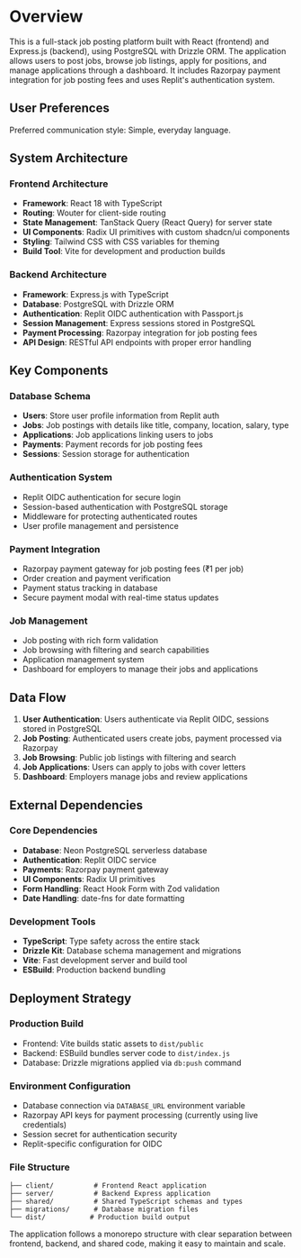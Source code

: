 # Overview

This is a full-stack job posting platform built with React (frontend) and Express.js (backend), using PostgreSQL with Drizzle ORM. The application allows users to post jobs, browse job listings, apply for positions, and manage applications through a dashboard. It includes Razorpay payment integration for job posting fees and uses Replit's authentication system.

## User Preferences

Preferred communication style: Simple, everyday language.

## System Architecture

### Frontend Architecture
- **Framework**: React 18 with TypeScript
- **Routing**: Wouter for client-side routing
- **State Management**: TanStack Query (React Query) for server state
- **UI Components**: Radix UI primitives with custom shadcn/ui components
- **Styling**: Tailwind CSS with CSS variables for theming
- **Build Tool**: Vite for development and production builds

### Backend Architecture
- **Framework**: Express.js with TypeScript
- **Database**: PostgreSQL with Drizzle ORM
- **Authentication**: Replit OIDC authentication with Passport.js
- **Session Management**: Express sessions stored in PostgreSQL
- **Payment Processing**: Razorpay integration for job posting fees
- **API Design**: RESTful API endpoints with proper error handling

## Key Components

### Database Schema
- **Users**: Store user profile information from Replit auth
- **Jobs**: Job postings with details like title, company, location, salary, type
- **Applications**: Job applications linking users to jobs
- **Payments**: Payment records for job posting fees
- **Sessions**: Session storage for authentication

### Authentication System
- Replit OIDC authentication for secure login
- Session-based authentication with PostgreSQL storage
- Middleware for protecting authenticated routes
- User profile management and persistence

### Payment Integration
- Razorpay payment gateway for job posting fees (₹1 per job)
- Order creation and payment verification
- Payment status tracking in database
- Secure payment modal with real-time status updates

### Job Management
- Job posting with rich form validation
- Job browsing with filtering and search capabilities
- Application management system
- Dashboard for employers to manage their jobs and applications

## Data Flow

1. **User Authentication**: Users authenticate via Replit OIDC, sessions stored in PostgreSQL
2. **Job Posting**: Authenticated users create jobs, payment processed via Razorpay
3. **Job Browsing**: Public job listings with filtering and search
4. **Job Applications**: Users can apply to jobs with cover letters
5. **Dashboard**: Employers manage jobs and review applications

## External Dependencies

### Core Dependencies
- **Database**: Neon PostgreSQL serverless database
- **Authentication**: Replit OIDC service
- **Payments**: Razorpay payment gateway
- **UI Components**: Radix UI primitives
- **Form Handling**: React Hook Form with Zod validation
- **Date Handling**: date-fns for date formatting

### Development Tools
- **TypeScript**: Type safety across the entire stack
- **Drizzle Kit**: Database schema management and migrations
- **Vite**: Fast development server and build tool
- **ESBuild**: Production backend bundling

## Deployment Strategy

### Production Build
- Frontend: Vite builds static assets to `dist/public`
- Backend: ESBuild bundles server code to `dist/index.js`
- Database: Drizzle migrations applied via `db:push` command

### Environment Configuration
- Database connection via `DATABASE_URL` environment variable
- Razorpay API keys for payment processing (currently using live credentials)
- Session secret for authentication security
- Replit-specific configuration for OIDC

### File Structure
```
├── client/          # Frontend React application
├── server/          # Backend Express application
├── shared/          # Shared TypeScript schemas and types
├── migrations/      # Database migration files
└── dist/           # Production build output
```

The application follows a monorepo structure with clear separation between frontend, backend, and shared code, making it easy to maintain and scale.